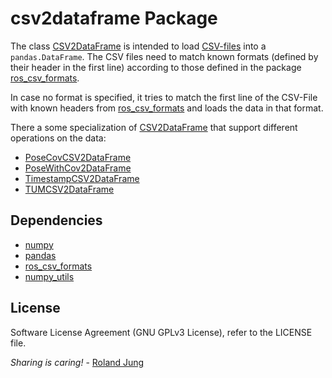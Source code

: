 # csv2dataframe Package


The class [CSV2DataFrame](CSV2DataFrame.py) is intended to load [CSV-files](https://en.wikipedia.org/wiki/Comma-separated_values) into a `pandas.DataFrame`. The CSV files need to match known formats (defined by their header in the first line) according to those defined in the package [ros_csv_formats]().
  
In case no format is specified, it tries to match the first line of the CSV-File with known headers from [ros_csv_formats]() and loads the data in that format. 

There a some specialization of  [CSV2DataFrame](CSV2DataFrame.py) that support different operations on the data:
* [PoseCovCSV2DataFrame](PoseCovCSV2DataFrame.py)
* [PoseWithCov2DataFrame](PoseWithCov2DataFrame.py)
* [TimestampCSV2DataFrame](TimestampCSV2DataFrame.py)
* [TUMCSV2DataFrame](TUMCSV2DataFrame.py)


## Dependencies

* [numpy]()
* [pandas]()
* [ros_csv_formats]()
* [numpy_utils]()


## License


Software License Agreement (GNU GPLv3  License), refer to the LICENSE file.

*Sharing is caring!* - [Roland Jung](https://github.com/jungr-ait)  
